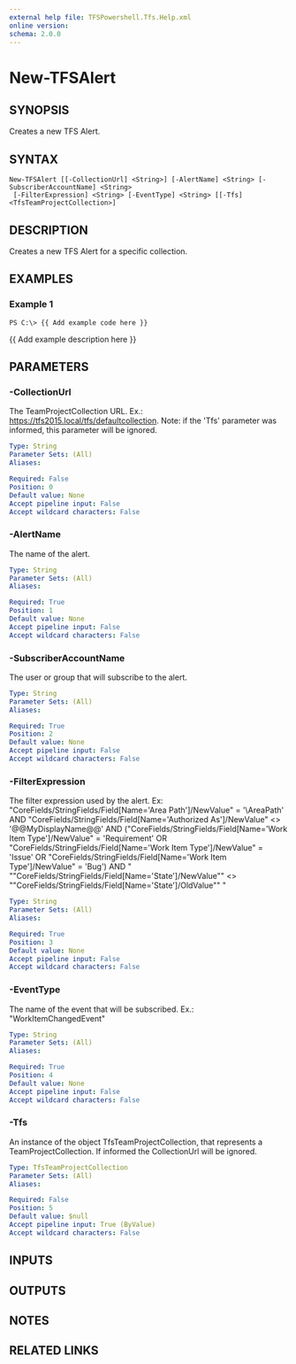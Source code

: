 ```yaml
---
external help file: TFSPowershell.Tfs.Help.xml
online version: 
schema: 2.0.0
---
```


# New-TFSAlert

## SYNOPSIS
Creates a new TFS Alert.

## SYNTAX

```
New-TFSAlert [[-CollectionUrl] <String>] [-AlertName] <String> [-SubscriberAccountName] <String>
 [-FilterExpression] <String> [-EventType] <String> [[-Tfs] <TfsTeamProjectCollection>]
```

## DESCRIPTION
Creates a new TFS Alert for a specific collection.

## EXAMPLES

### Example 1
```
PS C:\> {{ Add example code here }}
```

{{ Add example description here }}

## PARAMETERS

### -CollectionUrl
The TeamProjectCollection URL.
Ex.: https://tfs2015.local/tfs/defaultcollection. 
Note: if the 'Tfs' parameter was informed, this parameter will be ignored.

```yaml
Type: String
Parameter Sets: (All)
Aliases: 

Required: False
Position: 0
Default value: None
Accept pipeline input: False
Accept wildcard characters: False
```

### -AlertName
The name of the alert.

```yaml
Type: String
Parameter Sets: (All)
Aliases: 

Required: True
Position: 1
Default value: None
Accept pipeline input: False
Accept wildcard characters: False
```

### -SubscriberAccountName
The user or group that will subscribe to the alert.

```yaml
Type: String
Parameter Sets: (All)
Aliases: 

Required: True
Position: 2
Default value: None
Accept pipeline input: False
Accept wildcard characters: False
```

### -FilterExpression
The filter expression used by the alert. 
Ex:
  "CoreFields/StringFields/Field\[Name='Area Path'\]/NewValue" = '\AreaPath' AND 
  "CoreFields/StringFields/Field\[Name='Authorized As'\]/NewValue" \<\> '@@MyDisplayName@@' AND 
  ("CoreFields/StringFields/Field\[Name='Work Item Type'\]/NewValue" = 'Requirement' OR 
   "CoreFields/StringFields/Field\[Name='Work Item Type'\]/NewValue" = 'Issue' OR 
   "CoreFields/StringFields/Field\[Name='Work Item Type'\]/NewValue" = 'Bug') AND 
   " ""CoreFields/StringFields/Field\[Name='State'\]/NewValue"" \<\> ""CoreFields/StringFields/Field\[Name='State'\]/OldValue"" "

```yaml
Type: String
Parameter Sets: (All)
Aliases: 

Required: True
Position: 3
Default value: None
Accept pipeline input: False
Accept wildcard characters: False
```

### -EventType
The name of the event that will be subscribed.
Ex.: "WorkItemChangedEvent"

```yaml
Type: String
Parameter Sets: (All)
Aliases: 

Required: True
Position: 4
Default value: None
Accept pipeline input: False
Accept wildcard characters: False
```

### -Tfs
An instance of the object TfsTeamProjectCollection, that represents a TeamProjectCollection.
If informed the CollectionUrl will be ignored.

```yaml
Type: TfsTeamProjectCollection
Parameter Sets: (All)
Aliases: 

Required: False
Position: 5
Default value: $null
Accept pipeline input: True (ByValue)
Accept wildcard characters: False
```

## INPUTS

## OUTPUTS

## NOTES

## RELATED LINKS

